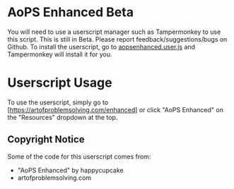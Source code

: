 # AoPS Enhanced Beta
You will need to use a userscript manager such as Tampermonkey to use this script.
This is still in Beta. Please report feedback/suggestions/bugs on Github.
To install the userscript, go to [aopsenhanced.user.js](https://github.com/AksLolCoding/AoPS-Enhanced-Beta/raw/main/aopsenhanced.user.js) and Tampermonkey will install it for you.

# Userscript Usage
To use the userscript, simply go to [https://artofproblemsolving.com/enhanced] or click "AoPS Enhanced" on the "Resources" dropdown at the top.

## Copyright Notice
Some of the code for this userscript comes from:
- "AoPS Enhanced" by happycupcake
- artofproblemsolving.com
